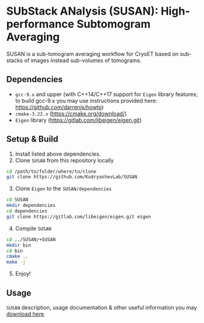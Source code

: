 # SUbStack ANalysis (SUSAN): High-performance Subtomogram Averaging
SUSAN is a sub-tomogram averaging workflow for CryoET based on sub-stacks of images instead sub-volumes of tomograms.

## Dependencies
- `gcc-9.x` and upper
(with C++14/C++17 support for `Eigen` library features; to build gcc-9.x you may use instructions provided here: https://github.com/darrenjs/howto)
- `cmake-3.22.x` (https://cmake.org/download/)
- `Eigen` library (https://gitlab.com/libeigen/eigen.git)

## Setup & Build
1. Install listed above dependencies.
2. Clone `SUSAN` from this repository locally
```bash
cd /path/to/folder/where/to/clone
git clone https://github.com/KudryashevLab/SUSAN
```
3. Clone `Eigen` to the `SUSAN/dependencies`
```bash
cd SUSAN
mkdir dependencies
cd dependencies
git clone https://gitlab.com/libeigen/eigen.git eigen
```
4. Compile `SUSAN`
```bash
cd ../SUSAN/+SUSAN
mkdir bin
cd bin
cmake ..
make -j
```
5. Enjoy!

## Usage

`SUSAN` description, usage documentation & other useful information you may [download here](https://raw.githubusercontent.com/KudryashevLab/SUSAN/main/%2BSUSAN/doc/susan_documentation.pdf).
